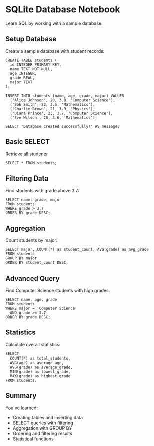 # SQLite Database Notebook

Learn SQL by working with a sample database.

## Setup Database

Create a sample database with student records:

```[readonly,mustExecute]
CREATE TABLE students (
  id INTEGER PRIMARY KEY,
  name TEXT NOT NULL,
  age INTEGER,
  grade REAL,
  major TEXT
);

INSERT INTO students (name, age, grade, major) VALUES
  ('Alice Johnson', 20, 3.8, 'Computer Science'),
  ('Bob Smith', 22, 3.5, 'Mathematics'),
  ('Charlie Brown', 21, 3.9, 'Physics'),
  ('Diana Prince', 23, 3.7, 'Computer Science'),
  ('Eve Wilson', 20, 3.6, 'Mathematics');

SELECT 'Database created successfully!' AS message;
```

## Basic SELECT

Retrieve all students:

```
SELECT * FROM students;
```

## Filtering Data

Find students with grade above 3.7:

```
SELECT name, grade, major
FROM students
WHERE grade > 3.7
ORDER BY grade DESC;
```

## Aggregation

Count students by major:

```
SELECT major, COUNT(*) as student_count, AVG(grade) as avg_grade
FROM students
GROUP BY major
ORDER BY student_count DESC;
```

## Advanced Query

Find Computer Science students with high grades:

```
SELECT name, age, grade
FROM students
WHERE major = 'Computer Science'
  AND grade >= 3.7
ORDER BY grade DESC;
```

## Statistics

Calculate overall statistics:

```
SELECT
  COUNT(*) as total_students,
  AVG(age) as average_age,
  AVG(grade) as average_grade,
  MIN(grade) as lowest_grade,
  MAX(grade) as highest_grade
FROM students;
```

## Summary

You've learned:
- Creating tables and inserting data
- SELECT queries with filtering
- Aggregation with GROUP BY
- Ordering and filtering results
- Statistical functions
